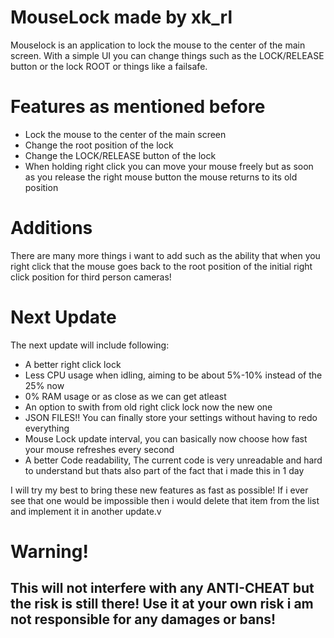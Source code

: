# MouseLock made by xk_rl

Mouselock is an application to lock the mouse to the center of the main screen. With a simple UI you can change things such as the LOCK/RELEASE button or the lock ROOT or things like a failsafe.

# Features as mentioned before
  - Lock the mouse to the center of the main screen
  - Change the root position of the lock
  - Change the LOCK/RELEASE button of the lock
  - When holding right click you can move your mouse freely but as soon as you release the right mouse button the mouse returns to its old position

# Additions
There are many more things i want to add such as the ability that when you right click that the mouse goes back to the root position of the initial right click position for third person cameras!

# Next Update
The next update will include following:
  - A better right click lock
  - Less CPU usage when idling, aiming to be about 5%-10% instead of the 25% now
  - 0% RAM usage or as close as we can get atleast
  - An option to swith from old right click lock now the new one
  - JSON FILES!! You can finally store your settings without having to redo everything
  - Mouse Lock update interval, you can basically now choose how fast your mouse refreshes every second
  - A better Code readability, The current code is very unreadable and hard to understand but thats also part of the fact that i made this in 1 day

I will try my best to bring these new features as fast as possible! If i ever see that one would be impossible then i would delete that item from the list and implement it in another update.v

# Warning!
## This will not interfere with any ANTI-CHEAT but the risk is still there! Use it at your own risk i am not responsible for any damages or bans!
